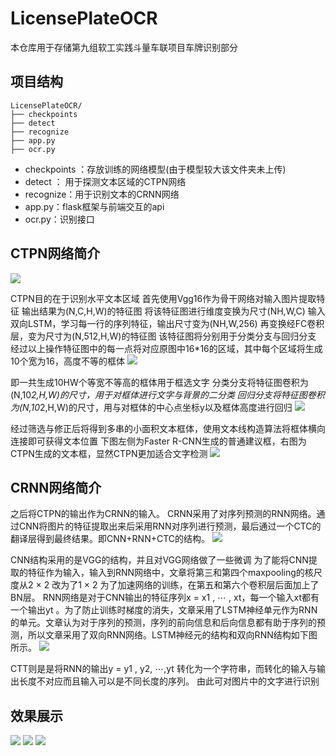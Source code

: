 # LicensePlateOCR

本仓库用于存储第九组软工实践斗量车联项目车牌识别部分

## 项目结构

```
LicensePlateOCR/
├── checkpoints
├── detect
├── recognize
├── app.py
├── ocr.py

```

- checkpoints ：存放训练的网络模型(由于模型较大该文件夹未上传)
- detect ： 用于探测文本区域的CTPN网络
- recognize：用于识别文本的CRNN网络
- app.py：flask框架与前端交互的api
- ocr.py：识别接口

## CTPN网络简介

![](https://img2020.cnblogs.com/blog/2533651/202111/2533651-20211127084010551-1739710374.png)

CTPN目的在于识别水平文本区域
首先使用Vgg16作为骨干网络对输入图片提取特征 输出结果为(N,C,H,W)的特征图
将该特征图进行维度变换为尺寸(NH,W,C)
输入双向LSTM，学习每一行的序列特征，输出尺寸变为(NH,W,256)
再变换经FC卷积层，变为尺寸为(N,512,H,W)的特征图
该特征图将分别用于分类分支与回归分支
经过以上操作特征图中的每一点将对应原图中16*16的区域，其中每个区域将生成10个宽为16，高度不等的框体
 ![](https://img2020.cnblogs.com/blog/2533651/202111/2533651-20211127084729650-825233547.png)

即一共生成10HW个等宽不等高的框体用于框选文字
分类分支将特征图卷积为(N,10*2,H,W)的尺寸，用于对框体进行文字与背景的二分类
回归分支将特征图卷积为(N,10*2,H,W)的尺寸，用与对框体的中心点坐标y以及框体高度进行回归
 ![](https://img2020.cnblogs.com/blog/2533651/202111/2533651-20211127084739809-468426131.png)

经过筛选与修正后将得到多串的小面积文本框体，使用文本线构造算法将框体横向连接即可获得文本位置
下图左侧为Faster R-CNN生成的普通建议框，右图为CTPN生成的文本框，显然CTPN更加适合文字检测
![](https://img2020.cnblogs.com/blog/2533651/202111/2533651-20211127084759167-1208108086.png)

## CRNN网络简介

之后将CTPN的输出作为CRNN的输入。
CRNN采用了对序列预测的RNN网络。通过CNN将图片的特征提取出来后采用RNN对序列进行预测，最后通过一个CTC的翻译层得到最终结果。即CNN+RNN+CTC的结构。
![](https://img2020.cnblogs.com/blog/2533651/202111/2533651-20211127084141194-1913489220.png)

CNN结构采用的是VGG的结构，并且对VGG网络做了一些微调
为了能将CNN提取的特征作为输入，输入到RNN网络中，文章将第三和第四个maxpooling的核尺度从2 × 2 改为了1 × 2 为了加速网络的训练，在第五和第六个卷积层后面加上了BN层。
RNN网络是对于CNN输出的特征序列x = x1 , ⋯ , xt，每一个输入xt都有一个输出yt 。为了防止训练时梯度的消失，文章采用了LSTM神经单元作为RNN的单元。文章认为对于序列的预测，序列的前向信息和后向信息都有助于序列的预测，所以文章采用了双向RNN网络。LSTM神经元的结构和双向RNN结构如下图所示。
 ![](https://img2020.cnblogs.com/blog/2533651/202111/2533651-20211127084855321-880944840.png)

CTT则是是将RNN的输出y = y1 , y2, ⋯,yt 转化为一个字符串，而转化的输入与输出长度不对应而且输入可以是不同长度的序列。
由此可对图片中的文字进行识别

## 效果展示

![](https://img2020.cnblogs.com/blog/2533651/202111/2533651-20211127084520422-2039288360.png)
![](https://img2020.cnblogs.com/blog/2533651/202111/2533651-20211127084342968-1268693833.png)
![](https://img2020.cnblogs.com/blog/2533651/202111/2533651-20211127084407582-1195305421.png)

